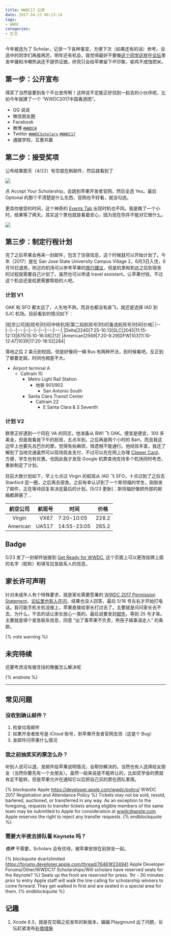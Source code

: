 ```yaml
---
title: WWDC17 记录
date: 2017-04-23 00:23:14
tags:
- WWDC
categories:
- 生活
---
```


今年被选为了 Scholar，记录一下各种事宜，方便下次（如果还有的话）参考。没选中的同学们再接再厉，明年还有机会。我觉得最好不要像[这个同学这样](https://forums.developer.apple.com/thread/76431)在[论坛](https://forums.developer.apple.com/community/other/wwdc17-scholarships/)里发牢骚和冷嘲热讽还不提供证据，终究只会给苹果留下坏印象，偷鸡不成蚀把米。

<!-- more -->

## 第一步：公开宣布

得奖了当然是要到各个平台宣传啊！这样说不定能正好找到一起去的小伙伴呢，比如今年就建了一个 “WWDC2017中国春游团”。

- QQ 说说
- 微信朋友圈
- Facebook
- 微博 [`#WWDC#`](https://huati.weibo.com/k/WWDC)
- Twitter [`#WWDCScholars`](https://twitter.com/hashtag/WWDCScholars) [`#WWDC17`](https://twitter.com/hashtag/WWDC17)
- 通报学校，互惠共赢

## 第二步：接受奖项

公布结果那天（4/22）有空就在刷邮件，然后就看到了

![](http://wx3.sinaimg.cn/mw690/9b6450acgy1feuvehykdoj20km0eddkk.jpg)

点 Accept Your Scholarship，会跳到苹果开发者官网，然后全选 Yes。最后 Optional 的那个不清楚是什么东西，官网也不好看，就没勾选。

更具你接受的时间，这个神奇的 [Events Tab](https://developer.apple.com/account/#/events) 出现时机也不同。我是晚了一个小时，结果等了两天。其实这个票也就是看着安心，因为现在你并不能对它做什么。

![](http://wx4.sinaimg.cn/mw1024/9b6450acgy1feyhouy306j20zk0m8q4r.jpg)

## 第三步：制定行程计划

完了之后苹果会再来一封邮件，包含了住宿信息，这个时候就可以开始计划了。今年（2017）是在 San Jose State University Campus Village 2，6月3日入住，6月10日退房。附近的机场可以参考苹果的[旅行建议](https://developer.apple.com/wwdc/attending/)，但是机票和到达之后到宿舍的过程就需要自己计划了。虽然也可以申请 travel assistant，让苹果付钱，不过这个机会还是给更需要帮助的人吧。

### 计划 V1

OAK 和 SFO 都太远了，人生地不熟，而且也都没有直飞，就还是选择 IAD 到 SJC 机场。目前看到的情况如下：

|航空公司|航班号|时间|中转机场|第二段航班号|时间|备选航班号|时间|价格|
|--|-:|--|:--:|-:|--|-:|--|:--:|:--:|
|Delta|2240|7:25-10:13|SLC|2045|11:15-12:13|875|15:10-16:06|212|
|American|2569|7:20-9:29|DFW|103|11:10-12:47|1039|17:20-18:52|284|

落地之后 2 美元到校园。但是好像同一辆 Bus 有两种开法，到时候看吧。反正到了都要走路，时间也相差不大。

- Airport terminal A
	- Caltrain 10
		- Metro Light Rail Station
			- 地铁 901/902
				- San Antonio South
		- Santa Clara Transit Center
			- Caltrain 22
				- E Santa Clara & S Seventh

### 计划 V2

群里正好遇到一个同在 VA 的同志，他准备从 BWI 飞 OAK。便宜是便宜，100 多美金，但是我看是下午的航班，五点半到，之后再是两个小时的 Bart，而且我这边早上也要先去巴尔的摩，觉得有些麻烦，很遗憾不能通行。他经验丰富，我还了解到了当地交通虽然可以现场现金支付，不过可以先在网上办理 [Clipper Card](https://www.clippercard.com)，方便，学生也有优惠。也因此我才发现 Google 机票查询支持多个机场同时考虑，重新制定了计划。

目前大致计划如下，早上七点过 Virgin 的航班从 IAD 飞 SFO，十点过到了之后去 Stanford 逛一圈，之后再去宿舍。之前有幸认识到了一个斯坦福的学生，刚刚发了邮件，正在等待回复来决定最后的计划。[5/23 更新]：斯坦福好像把外部的邮箱都屏蔽了...

|航空公司|航班号|时间|价格|
|:--:|--:|--|:--:|
|Virgin|VX67|7:20-10:05|228.2|
|American|UA517|14:55-23:05|265.2|

## Badge

5/23 发了一封邮件链接到 [Get Ready for WWDC.](https://developer.apple.com/wwdc/attending/get-ready/#!/) 这个页面上可以更改挂牌上面的名字（昵称）和填写应急联系人的信息。

## 家长许可声明

针对未成年人有个特殊要求，就是家长需要签署的 [WWDC 2017 Permission Statement](https://developer.apple.com/wwdc/agreement/parent/WWDC_Permission_Statement_NoGuardian.pdf)。[论坛里也有人在问](https://forums.developer.apple.com/thread/76578)，结果也没人回答，最后 5/18 号左右才开始打电话。我可能手机关机没接上，苹果直接给家长打过去了。主要就是问问家长去不去，为什么，不去的话让家长放心一类的。最后说要发封[邮件](https://developer.apple.com/wwdc/agreement/parent/)，等到 25 号才来。主要就是填个紧急联系信息，同意 “出了事苹果不负责，熊孩子搞事请走人” 的条款。

{% note warning %}
## 未完待续

还要考虑没有被含括的晚餐怎么解决呢

{% endnote %}

----

## 常见问题

### 没收到确认邮件？

1. 检查垃圾邮件
2. 如果开发者账号是 iCloud 账号，到苹果开发者官网去领（这是个 Bug）
3. 发邮件问苹果什么情况

### 我之前抽奖买的票怎么办？

听别人说可以退，发邮件给苹果说明情况，会帮你解决的。当然也有人选择给女朋友（当然你要先有一个女朋友）。虽然一般来说是不能转让的，比如奖学金的票就肯定不能转，但是苹果允许在通知它以后把自己买的票在团队里用。

{% blockquote Apple https://developer.apple.com/wwdc/policy/ WWDC 2017 Registration and Attendance Policy %}
Tickets may not be sold, resold, bartered, auctioned, or transferred in any way. As an exception to the foregoing, requests to transfer tickets among eligible members of the same team may be submitted to Apple for consideration at [wwdc@apple.com](mailto:wwdc@apple.com). Apple reserves the right to reject any transfer requests.
{% endblockquote %}

### 需要大半夜去排队看 Keynote 吗？

***也许*** 不需要，Scholars 会有优待，被苹果安排在前排坐一起。

{% blockquote dvartzlimited https://forums.developer.apple.com/thread/76461#224941 Apple Developer Forums/Other/WWDC17 Scholarships/Will scholars have reserved seats for the Keynote? %}
Seats up the front are reserved for press. 1hr - 30 minutes prior to entry Apple staff will walk the line calling for scholarship winners to come forward. They get walked in first and are seated in a special area for them.
{% endblockquote %}

## 记趣

1. Xcode 8.3，就是在交稿之前发布的新版本，偏偏 Playground 出了问题，论坛赶紧发布[补救措施](https://forums.developer.apple.com/message/219665#219665)
